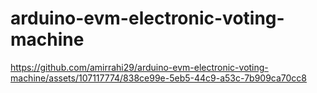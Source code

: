 # arduino-evm-electronic-voting-machine


https://github.com/amirrahi29/arduino-evm-electronic-voting-machine/assets/107117774/838ce99e-5eb5-44c9-a53c-7b909ca70cc8

